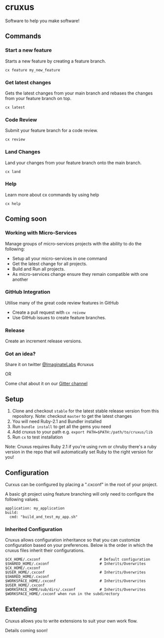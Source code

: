 cruxus
======

Software to help you make software!

## Commands

### Start a new feature
Starts a new feature by creating a feature branch.

`cx feature my_new_feature`

### Get latest changes
Gets the latest changes from your main branch and rebases the changes from your feature branch on top. 

`cx latest`

### Code Review 
Submit your feature branch for a code review.

`cx review`

### Land Changes
Land your changes from your feature branch onto the main branch.

`cx land`

### Help
Learn more about cx commands by using help

`cx help`

## Coming soon
### Working with Micro-Services
Manage groups of micro-services projects with the ability to do the following:
 - Setup all your micro-services in one command
 - Get the latest change for all projects.
 - Build and Run all projects.
 - As micro-services change ensure they remain compatible with one another

### GitHub Integration
Utilise many of the great code review features in GitHub
 - Create a pull request with `cx reivew`
 - Use GitHub issues to create feature branches.
 
### Release
Create an increment release versions. 
 
### Got an idea?
Share it on twitter [@ImaginateLabs](https://www.twitter.com/ImaginateLabs) #cruxus
 
 OR
  
Come chat about it on our [Gitter channel](https://gitter.im/imaginatelabs/cruxus)

## Setup
1. Clone and checkout `stable` for the latest stable release version from this repository.
   Note: checkout `master` to get the latest changes
2. You will need Ruby-2.1 and Bundler installed
3. Run `bundle install` to get all the gems you need
4. Add cruxus to your path e.g. 
  `export PATH=$PATH:/path/to/cruxus/lib`
5. Run `cx` to test installation

Note: Cruxus requires Ruby 2.1 if you're using rvm or chruby there's a ruby version in the repo that 
will automatically set Ruby to the right version for you!

## Configuration
Curxus can be configured by placing a ".cxconf" in the root of your project. 

A basic git project using feature branching will only need to configure the following values. 
```
application: my_application
build:
  cmd: "build_and_test_my_app.sh"

```

### Inherited Configuration
Cruxus allows configuration inheritance so that you can customize configuration based on your preferences. 
Below is the order in which the cruxus files inherit their configurations.
```
$CX_HOME/.cxconf                           # Default configuration
$SHARED_HOME/.cxconf                       # Inherits/Overwrites $CX_HOME/.cxconf
$USER_HOME/.cxconf                         # Inherits/Overwrites $SHARED_HOME/.cxconf
$WORKSPACE_HOME/.cxconf                    # Inherits/Overwrites $USER_HOME/.cxconf
$WORKSPACE_HOME/sub/dirs/.cxconf           # Inherits/Overwrites $WORKSPACE_HOME/.cxconf when run in the subdirectory
```

## Extending 
Cruxus allows you to write extensions to suit your own work flow.

Details coming soon!
